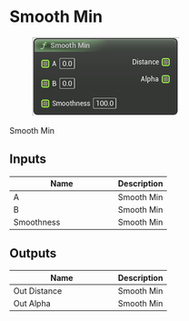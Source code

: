 # Smooth Min

<div align="left" data-full-width="false"><figure><img src="../../../../.gitbook/assets/smooth_min.png" alt=""><figcaption></figcaption></figure></div>

Smooth Min

## Inputs

<table><thead><tr><th width="170">Name</th><th>Description</th></tr></thead><tbody><tr><td>A</td><td>Smooth Min</td></tr><tr><td>B</td><td>Smooth Min</td></tr><tr><td>Smoothness</td><td>Smooth Min</td></tr></tbody></table>

## Outputs

<table><thead><tr><th width="170">Name</th><th>Description</th></tr></thead><tbody><tr><td>Out Distance</td><td>Smooth Min</td></tr><tr><td>Out Alpha</td><td>Smooth Min</td></tr></tbody></table>
